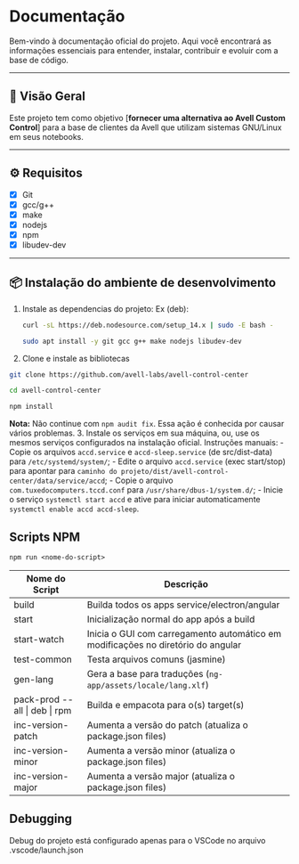 # Documentação

Bem-vindo à documentação oficial do projeto. Aqui você encontrará as informações essenciais para entender, instalar, contribuir e evoluir com a base de código.

---

## 🚀 Visão Geral

Este projeto tem como objetivo [**fornecer uma alternativa ao Avell Custom Control**] para a base de clientes da Avell que utilizam sistemas GNU/Linux em seus notebooks.

---

## ⚙️ Requisitos

- [x] Git  
- [x] gcc/g++  
- [x] make
- [x] nodejs
- [x] npm
- [x] libudev-dev

---

## 📦 Instalação do ambiente de desenvolvimento

1. Instale as dependencias do projeto:
    Ex (deb):
    ```bash
    curl -sL https://deb.nodesource.com/setup_14.x | sudo -E bash -
    
    sudo apt install -y git gcc g++ make nodejs libudev-dev
    ```
2. Clone e instale as bibliotecas
```bash
git clone https://github.com/avell-labs/avell-control-center

cd avell-control-center

npm install
```
**Nota:** Não continue com `npm audit fix`. Essa ação é conhecida por causar vários problemas.
3. Instale os serviços em sua máquina, ou, use os mesmos serviços configurados na instalação oficial.
    Instruções manuais:
    - Copie os arquivos `accd.service` e `accd-sleep.service` (de src/dist-data) para `/etc/systemd/system/`;
    - Edite o arquivo `accd.service` (exec start/stop) para apontar para `caminho do projeto/dist/avell-control-center/data/service/accd`;
    - Copie o arquivo `com.tuxedocomputers.tccd.conf` para `/usr/share/dbus-1/system.d/`;
    - Inicie o serviço `systemctl start accd` e ative para iniciar automaticamente `systemctl enable accd accd-sleep`.
    
## Scripts NPM
`npm run <nome-do-script>`

| Nome do Script                   | Descrição                                                     |
| ------------------------------ | --------------------------------------------------------------- |
| build                          | Builda todos os apps service/electron/angular                         |
| start                          | Inicialização normal do app após a build                        |
| start-watch                    | Inicia o GUI com carregamento automático em modificações no diretório do angular |
| test-common                    | Testa arquivos comuns (jasmine)                                     |
| gen-lang                       | Gera a base para traduções (`ng-app/assets/locale/lang.xlf`) |
| pack-prod -- all \| deb \| rpm | Builda e empacota para o(s) target(s)                          |
| inc-version-patch              | Aumenta a versão do patch (atualiza o package.json files)             |
| inc-version-minor              | Aumenta a versão minor (atualiza o package.json files)             |
| inc-version-major              | Aumenta a versão major (atualiza o package.json files)             |

## Debugging
Debug do projeto está configurado apenas para o VSCode no arquivo .vscode/launch.json
